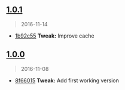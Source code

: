 <a name="1.0.1"></a>
## [1.0.1](https://github.com/simondegraeve/mongodb-light/compare/v1.0.0...v1.0.1)
> 2016-11-14

* [1b92c55](https://github.com/simondegraeve/mongodb-light/commit/1b92c55) **Tweak:** Improve cache

<a name="1.0.0"></a>
## [1.0.0](https://github.com/simondegraeve/mongodb-light/compare/8f66015...v1.0.0)
> 2016-11-08

* [8f66015](https://github.com/simondegraeve/mongodb-light/commit/8f66015) **Tweak:** Add first working version

